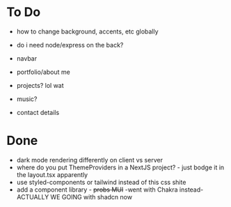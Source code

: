 # To Do

- how to change background, accents, etc globally

- do i need node/express on the back?
- navbar
- portfolio/about me
- projects? lol wat
- music?
- contact details



# Done
- dark mode rendering differently on client vs server
- where do you put ThemeProviders in a NextJS project? - just bodge it in the layout.tsx apparently
- use styled-components or tailwind instead of this css shite
- add a component library - ~~probs MUI~~ -went with Chakra instead- ACTUALLY WE GOING with shadcn now
